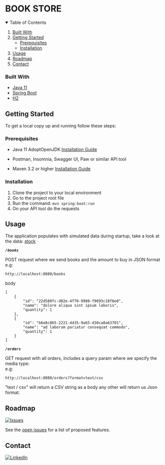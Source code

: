 # BOOK STORE


<!-- TABLE OF CONTENTS -->
<details open="open">
  <summary>Table of Contents</summary>
  <ol>
    <li>
      <a href="#built-with">Built With</a>
    </li>
    <li>
      <a href="#getting-started">Getting Started</a>
      <ul>
        <li><a href="#prerequisites">Prerequisites</a></li>
        <li><a href="#installation">Installation</a></li>
      </ul>
    </li>
    <li><a href="#usage">Usage</a></li>
    <li><a href="#roadmap">Roadmap</a></li>
    <li><a href="#contact">Contact</a></li>
  </ol>
</details>


### Built With

* [Java 11](https://adoptopenjdk.net)
* [Spring Boot](https://spring.io/projects/spring-boot)
* [H2](https://www.h2database.com/)

## Getting Started

To get a local copy up and running follow these steps:

### Prerequisites

* Java 11 AdoptOpenJDK
  [Installation Guide](https://adoptopenjdk.net/installation.html)
  
* Postman, Insomnia, Swagger UI, Paw or similar API tool 

* Maven 3.2 or higher [Installation Guide](https://maven.apache.org/install.html)

### Installation

1. Clone the project to your local environment
2. Go to the project root file
3. Run the command: ``` mvn spring-boot:run ```
4. On your API tool do the requests

## Usage

The application populates with simulated data during startup, take a look at the data: [stock](https://github.com/AdrianMedico/bookstore/blob/master/src/main/resources/stock.json)
<br>

***`/books`***

POST request where we send books and the amount to buy in JSON format
<br>
e.g:

``` 
http://localhost:8080/books
``` 
body
``` 
[
    {
        "id": "22d580fc-d02e-4f70-9980-f9693c18f6e0",
        "name": "dolore aliqua sint ipsum laboris",
        "quantity": 1
    },
    {
        "id": "b6e8c865-2221-4435-9a65-d30ca0a63701",
        "name": "ad laborum pariatur consequat commodo",
        "quantity": 1
    }
]
``` 

***`/orders`***

GET request with all orders, includes a query param where we specify the media type: 
<br>
e.g: 
``` 
http://localhost:8080/orders?format=text/csv 
``` 
"text / csv" will return a CSV string as a body any other will return us Json format.


## Roadmap
[![Issues][issues-shield]][issues-url]

See the [open issues](https://github.com/AdrianMedico/bookstore/issues) for a list of proposed features.

## Contact

[![LinkedIn][linkedin-shield]][linkedin-url]

[issues-shield]: https://img.shields.io/github/issues/AdrianMedico/bookstore?style=for-the-badge
[issues-url]: https://github.com/AdrianMedico/bookstore/issues
[linkedin-shield]: https://img.shields.io/badge/-LinkedIn-black.svg?style=for-the-badge&logo=linkedin&colorB=555
[linkedin-url]: https://linkedin.com/in/adrian-medico

